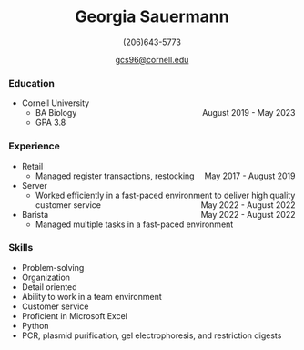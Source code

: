 
<style type="text/css">
h1, h2 {
  text-align: center;
}
</style>

# **Georgia Sauermann**

<center>

(206)643-5773

</center>

<center>

<gcs96@cornell.edu>

</center>

### **Education**

  - Cornell University
      - BA Biology <span style="float:right">August 2019 - May
        2023</span>
      - GPA 3.8

### **Experience**

  - Retail
      - Managed register transactions, restocking
        <span style="float:right">May 2017 - August 2019</span>
  - Server
      - Worked efficiently in a fast-paced environment to deliver high
        quality customer service <span style="float:right">May 2022 -
        August 2022</span>
  - Barista <span style="float:right">May 2022 - August 2022</span>
      - Managed multiple tasks in a fast-paced environment

### **Skills**

  - Problem-solving
  - Organization
  - Detail oriented
  - Ability to work in a team environment
  - Customer service
  - Proficient in Microsoft Excel
  - Python
  - PCR, plasmid purification, gel electrophoresis, and restriction
    digests
